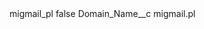 <?xml version="1.0" encoding="UTF-8"?>
<CustomMetadata xmlns="http://soap.sforce.com/2006/04/metadata" xmlns:xsi="http://www.w3.org/2001/XMLSchema-instance" xmlns:xsd="http://www.w3.org/2001/XMLSchema">
    <label>migmail_pl</label>
    <protected>false</protected>
    <values>
        <field>Domain_Name__c</field>
        <value xsi:type="xsd:string">migmail.pl</value>
    </values>
</CustomMetadata>
